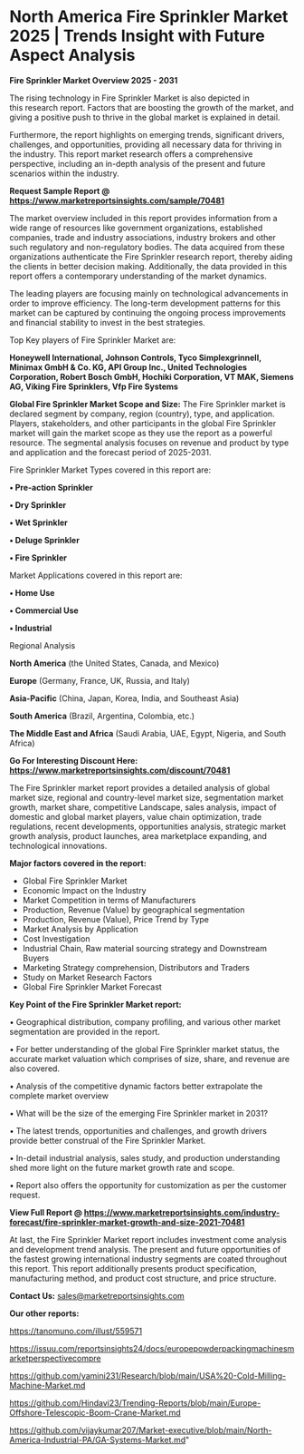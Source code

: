 # North America Fire Sprinkler Market 2025 | Trends Insight with Future Aspect Analysis

<Strong> Fire Sprinkler Market Overview 2025 - 2031</strong>

The rising technology in Fire Sprinkler Market is also depicted in this research report. Factors that are boosting the growth of the market, and giving a positive push to thrive in the global market is explained in detail.

Furthermore, the report highlights on emerging trends, significant drivers, challenges, and opportunities, providing all necessary data for thriving in the industry. This report market research offers a comprehensive perspective, including an in-depth analysis of the present and future scenarios within the industry.

<strong>Request Sample Report @ <a href=https://www.marketreportsinsights.com/sample/70481>https://www.marketreportsinsights.com/sample/70481</a></strong>

The market overview included in this report provides information from a wide range of resources like government organizations, established companies, trade and industry associations, industry brokers and other such regulatory and non-regulatory bodies. The data acquired from these organizations authenticate the Fire Sprinkler research report, thereby aiding the clients in better decision making. Additionally, the data provided in this report offers a contemporary understanding of the market dynamics.

The leading players are focusing mainly on technological advancements in order to improve efficiency. The long-term development patterns for this market can be captured by continuing the ongoing process improvements and financial stability to invest in the best strategies.

Top Key players of Fire Sprinkler Market are:

<strong>Honeywell International, Johnson Controls, Tyco Simplexgrinnell, Minimax GmbH & Co. KG, API Group Inc., United Technologies Corporation, Robert Bosch GmbH, Hochiki Corporation, VT MAK, Siemens AG, Viking Fire Sprinklers, Vfp Fire Systems</strong>

<strong><b>Global Fire Sprinkler Market Scope and Size:</b></strong>
The Fire Sprinkler market is declared segment by company, region (country), type, and application. Players, stakeholders, and other participants in the global Fire Sprinkler market will gain the market scope as they use the report as a powerful resource. The segmental analysis focuses on revenue and product by type and application and the forecast period of 2025-2031.

Fire Sprinkler Market Types covered in this report are:

<strong>• Pre-action Sprinkler

• Dry Sprinkler

• Wet Sprinkler

• Deluge Sprinkler

• Fire Sprinkler</strong>

Market Applications covered in this report are:

<strong>• Home Use

• Commercial Use

• Industrial</strong> 

Regional Analysis

<strong>North America</strong> (the United States, Canada, and Mexico)

<strong>Europe</strong> (Germany, France, UK, Russia, and Italy)

<strong>Asia-Pacific</strong> (China, Japan, Korea, India, and Southeast Asia)

<strong>South America</strong> (Brazil, Argentina, Colombia, etc.)

<strong>The Middle East and Africa</strong> (Saudi Arabia, UAE, Egypt, Nigeria, and South Africa)

<strong>Go For Interesting Discount Here: <a href=https://www.marketreportsinsights.com/discount/70481>https://www.marketreportsinsights.com/discount/70481</a></strong>

The Fire Sprinkler market report provides a detailed analysis of global market size, regional and country-level market size, segmentation market growth, market share, competitive Landscape, sales analysis, impact of domestic and global market players, value chain optimization, trade regulations, recent developments, opportunities analysis, strategic market growth analysis, product launches, area marketplace expanding, and technological innovations.

<strong><b>Major factors covered in the report:</b></strong>
<ul>
  <li>Global Fire Sprinkler Market </li>
  <li>Economic Impact on the Industry</li>
  <li>Market Competition in terms of Manufacturers</li>
  <li>Production, Revenue (Value) by geographical segmentation</li>
  <li>Production, Revenue (Value), Price Trend by Type</li>
  <li>Market Analysis by Application</li>
  <li>Cost Investigation</li>
  <li>Industrial Chain, Raw material sourcing strategy and Downstream Buyers</li>
  <li>Marketing Strategy comprehension, Distributors and Traders</li>
  <li>Study on Market Research Factors</li>
  <li>Global Fire Sprinkler Market Forecast</li>
</ul>

<strong><b>Key Point of the Fire Sprinkler Market report:</b></strong>

• Geographical distribution, company profiling, and various other market segmentation are provided in the report.

• For better understanding of the global Fire Sprinkler market status, the accurate market valuation which comprises of size, share, and revenue are also covered.

• Analysis of the competitive dynamic factors better extrapolate the complete market overview

• What will be the size of the emerging Fire Sprinkler market in 2031?

• The latest trends, opportunities and challenges, and growth drivers provide better construal of the Fire Sprinkler Market.

• In-detail industrial analysis, sales study, and production understanding shed more light on the future market growth rate and scope.

• Report also offers the opportunity for customization as per the customer request.

<strong><b>View Full Report @ <a href=https://www.marketreportsinsights.com/industry-forecast/fire-sprinkler-market-growth-and-size-2021-70481>https://www.marketreportsinsights.com/industry-forecast/fire-sprinkler-market-growth-and-size-2021-70481</a></b></strong>


At last, the Fire Sprinkler Market report includes investment come analysis and development trend analysis. The present and future opportunities of the fastest growing international industry segments are coated throughout this report. This report additionally presents product specification, manufacturing method, and product cost structure, and price structure.

<strong>Contact Us:</strong>
sales@marketreportsinsights.com

<strong>Our other reports:</strong>

<a href=https://tanomuno.com/illust/559571>https://tanomuno.com/illust/559571</a>

<a href=https://issuu.com/reportsinsights24/docs/europepowderpackingmachinesmarketperspectivecompre>https://issuu.com/reportsinsights24/docs/europepowderpackingmachinesmarketperspectivecompre</a>

<a href=https://github.com/yamini231/Research/blob/main/USA%20-Cold-Milling-Machine-Market.md>https://github.com/yamini231/Research/blob/main/USA%20-Cold-Milling-Machine-Market.md</a>

<a href=https://github.com/Hindavi23/Trending-Reports/blob/main/Europe-Offshore-Telescopic-Boom-Crane-Market.md>https://github.com/Hindavi23/Trending-Reports/blob/main/Europe-Offshore-Telescopic-Boom-Crane-Market.md</a>

<a href=https://github.com/vijaykumar207/Market-executive/blob/main/North-America-Industrial-PA/GA-Systems-Market.md>https://github.com/vijaykumar207/Market-executive/blob/main/North-America-Industrial-PA/GA-Systems-Market.md</a>"
